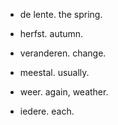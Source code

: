 - de lente. the spring.
- herfst. autumn.

- veranderen. change.
- meestal. usually.
- weer. again, weather.
- iedere. each.
